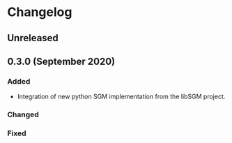 # Changelog

## Unreleased

## 0.3.0 (September 2020)

### Added

- Integration of new python SGM implementation from the libSGM project.

### Changed

### Fixed



